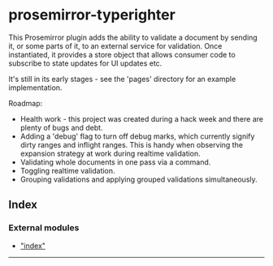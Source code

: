 
prosemirror-typerighter
=======================

This Prosemirror plugin adds the ability to validate a document by sending it, or some parts of it, to an external service for validation. Once instantiated, it provides a store object that allows consumer code to subscribe to state updates for UI updates etc.

It's still in its early stages - see the 'pages' directory for an example implementation.

Roadmap:

*   Health work - this project was created during a hack week and there are plenty of bugs and debt.
*   Adding a 'debug' flag to turn off debug marks, which currently signify dirty ranges and inflight ranges. This is handy when observing the expansion strategy at work during realtime validation.
*   Validating whole documents in one pass via a command.
*   Toggling realtime validation.
*   Grouping validations and applying grouped validations simultaneously.

## Index

### External modules

* ["index"](modules/_index_.md)

---

